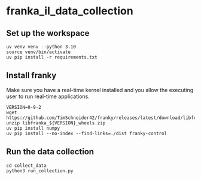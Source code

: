 # franka_il_data_collection
## Set up the workspace

```
uv venv venv --python 3.10
source venv/bin/activate
uv pip install -r requirements.txt
```

## Install franky
Make sure you have a real-time kernel installed and you allow the executing user to run real-time applications.
```
VERSION=0-9-2
wget https://github.com/TimSchneider42/franky/releases/latest/download/libfranka_${VERSION}_wheels.zip
unzip libfranka_${VERSION}_wheels.zip
uv pip install numpy
uv pip install --no-index --find-links=./dist franky-control
```

## Run the data collection
```
cd collect_data
python3 run_collection.py
```